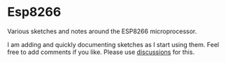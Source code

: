 # Esp8266
Various sketches and notes around the ESP8266 microprocessor.

I am adding and quickly documenting sketches as I start using them. Feel free to add comments if you like. Please use [discussions](ESP8266/discussions) for this.
